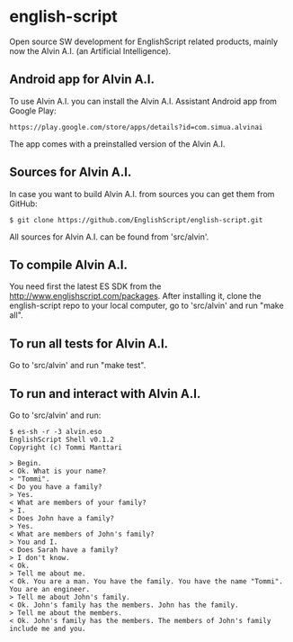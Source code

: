 # english-script
Open source SW development for EnglishScript related products, mainly now
the Alvin A.I. (an Artificial Intelligence).

## Android app for Alvin A.I.

To use Alvin A.I. you can install the Alvin A.I. Assistant Android app from Google Play:

    https://play.google.com/store/apps/details?id=com.simua.alvinai

The app comes with a preinstalled version of the Alvin A.I.

## Sources for Alvin A.I.

In case you want to build Alvin A.I. from sources you can get them from GitHub:

    $ git clone https://github.com/EnglishScript/english-script.git

All sources for Alvin A.I. can be found from 'src/alvin'.

## To compile Alvin A.I.

You need first the latest ES SDK from the http://www.englishscript.com/packages.
After installing it, clone the english-script repo to your local
computer, go to 'src/alvin' and run "make all".

## To run all tests for Alvin A.I.

Go to 'src/alvin' and run "make test".

## To run and interact with Alvin A.I.

Go to 'src/alvin' and run:

    $ es-sh -r -3 alvin.eso
    EnglishScript Shell v0.1.2
    Copyright (c) Tommi Manttari

    > Begin.
    < Ok. What is your name? 
    > "Tommi".
    < Do you have a family? 
    > Yes.
    < What are members of your family? 
    > I.
    < Does John have a family? 
    > Yes.
    < What are members of John's family? 
    > You and I.
    < Does Sarah have a family? 
    > I don't know.
    < Ok. 
    > Tell me about me.
    < Ok. You are a man. You have the family. You have the name "Tommi". You are an engineer.
    > Tell me about John's family.
    < Ok. John's family has the members. John has the family. 
    > Tell me about the members.
    < Ok. John's family has the members. The members of John's family include me and you. 


